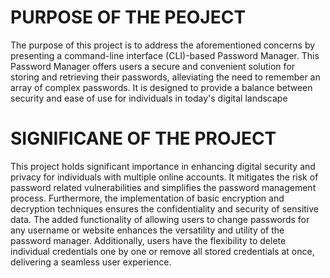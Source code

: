 # PURPOSE OF THE PEOJECT
The purpose of this project is to address the aforementioned concerns by 
presenting a command-line interface (CLI)-based Password Manager. This 
Password Manager offers users a secure and convenient solution for storing and 
retrieving their passwords, alleviating the need to remember an array of complex 
passwords. It is designed to provide a balance between security and ease of use for 
individuals in today's digital landscape

# SIGNIFICANE OF THE PROJECT
This project holds significant importance in enhancing digital security and privacy 
for individuals with multiple online accounts. It mitigates the risk of password 
related vulnerabilities and simplifies the password management process. 
Furthermore, the implementation of basic encryption and decryption techniques 
ensures the confidentiality and security of sensitive data. The added functionality 
of allowing users to change passwords for any username or website enhances the 
versatility and utility of the password manager. Additionally, users have the 
flexibility to delete individual credentials one by one or remove all stored 
credentials at once, delivering a seamless user experience.
